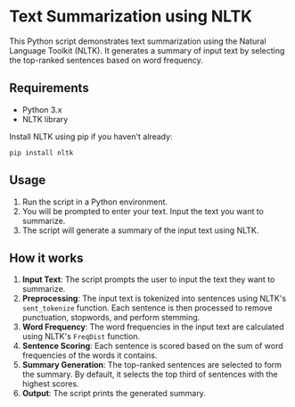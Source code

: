 # Text Summarization using NLTK

This Python script demonstrates text summarization using the Natural Language Toolkit (NLTK). It generates a summary of input text by selecting the top-ranked sentences based on word frequency.

## Requirements

- Python 3.x
- NLTK library

Install NLTK using pip if you haven't already:

`
pip install nltk
`

## Usage

1. Run the script in a Python environment.
2. You will be prompted to enter your text. Input the text you want to summarize.
3. The script will generate a summary of the input text using NLTK.

## How it works

1. **Input Text**: The script prompts the user to input the text they want to summarize.
2. **Preprocessing**: The input text is tokenized into sentences using NLTK's `sent_tokenize` function. Each sentence is then processed to remove punctuation, stopwords, and perform stemming.
3. **Word Frequency**: The word frequencies in the input text are calculated using NLTK's `FreqDist` function.
4. **Sentence Scoring**: Each sentence is scored based on the sum of word frequencies of the words it contains.
5. **Summary Generation**: The top-ranked sentences are selected to form the summary. By default, it selects the top third of sentences with the highest scores.
6. **Output**: The script prints the generated summary.


